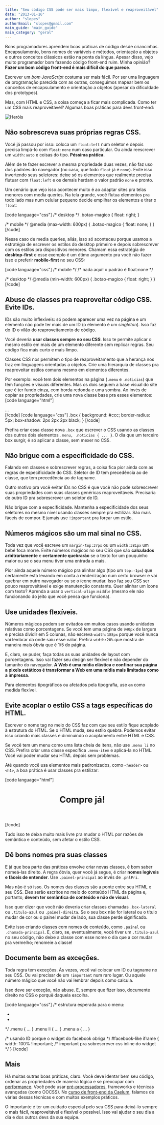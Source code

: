 ```yaml
---
title: "Seu código CSS pode ser mais limpo, flexível e reaproveitável"
date: "2013-01-16"
author: "slopes"
authorEmail: "slopes@gmail.com"
main_guide: "main_guide"
main_category: "geral"
---
```


Bons programadores aprendem boas práticas de código desde criancinhas. Encapsulamento, bons nomes de variáveis e métodos, orientação a objetos e outros conceitos clássicos estão na ponta da língua. Apesar disso, vejo muito programador bom fazendo código front-end ruim. Minha opinião? **Fazer um bom código front-end é mais difícil do que parece**.

Escrever um _bom JavaScript_ costuma ser mais fácil. Por ser uma linguagem de programação parecida com as outras, conseguimos mapear bem os conceitos de encapsulamento e orientação a objetos (apesar da dificuldade dos prototypes).

Mas, com HTML e CSS, a coisa começa a ficar mais complicada. Como ter um CSS mais reaproveitável? Algumas boas práticas para devs front-end:

![Heróis](https://blog.caelum.com.br/wp-content/uploads/2013/01/4950445842_daabb0ae20_b_mini.jpg)

## Não sobrescreva suas próprias regras CSS.

Você já passou por isso: coloca um `float:left` num seletor e depois precisa limpá-lo com `float:none` num caso particular. Ou ainda reescrever um `width:auto` e coisas do tipo. **Péssima prática**.

Além de te fazer escrever a mesma propriedade duas vezes, não faz uso dos padrões do navegador (no caso, que todo `float` já é `none`). Evite isso invertendo seus seletores: deixe só os elementos que realmente precisa flutuar com `float:left` e os demais herdam o valor padrão `none` e pronto.

Um cenário que vejo isso acontecer muito é ao adaptar sites pra telas menores com media queries. Na tela grande, você flutua elementos pra todo lado mas num celular pequeno decide empilhar os elementos e tirar o `float`:

\[code language="css"\] /\* desktop \*/ .botao-magico { float: right; }

/\* mobile \*/ @media (max-width: 600px) { .botao-magico { float: none; } } \[/code\]

Nesse caso de media queries, aliás, isso só aconteceu porque usamos a estratégia de escrever os estilos do desktop primeiro e depois sobrescrever com os estilos pra dispositivos menores. Chamam essa estratégia de **desktop-first** e esse exemplo é um ótimo argumento pra você não fazer isso e preferir **mobile-first** no seu CSS:

\[code language="css"\] /\* mobile \*/ /\* nada aqui! o padrão é float:none \*/

/\* desktop \*/ @media (min-width: 600px) { .botao-magico { float: right; } } \[/code\]

## Abuse de classes pra reaproveitar código CSS. Evite IDs.

IDs são muito inflexíveis: só podem aparecer uma vez na página e um elemento não pode ter mais de um ID (o elemento é um _singleton_). Isso faz do ID o vilão do reaproveitamento de código.

Você deveria **usar classes sempre no seu CSS**. Isso te permite aplicar o mesmo estilo em mais de um elemento diferente sem replicar regras. Seu código fica mais curto e mais limpo.

Classes CSS nos permitem o tipo de reaproveitamento que a herança nos traz em linguagens orientadas a objetos. Crie uma hierarquia de classes pra reaproveitar estilos comuns mesmo em elementos diferentes.

Por exemplo: você tem dois elementos na página (`.menu` e `.noticias`) que têm funções e visuais diferentes. Mas os dois seguem a base visual do site que é ter fundo cinza, com borda redonda e uma sombra. Ao invés de copiar as propriedades, crie uma nova classe base pra esses elementos: \[code language="html"\] <div class="box menu">...</div> <div class="box noticias"></div> \[/code\] \[code language="css"\] .box { background: #ccc; border-radius: 5px; box-shadow: 2px 2px 2px black; } \[/code\]

Prefira criar essa classe nova `.box` que escrever o CSS usando as classes dos outros dois elementos `.menu, .noticias { ... }`. O dia que um terceiro box surgir, é só aplicar a classe, sem mexer no CSS.

## Não brigue com a especificidade do CSS.

Falando em classes e sobrescrever regras, a coisa fica pior ainda com as regras de especificidade do CSS. Seletor de ID tem precedência ao de classe, que tem precedência ao de tagname.

Outro motivo pra você evitar IDs no CSS é que você não pode sobrescrever suas propriedades com suas classes genéricas reaproveitáveis. Precisaria de outro ID pra sobrescrever um seletor de ID.

Não brigue com a especificidade. Mantenha a especificidade dos seus seletores no mesmo nível usando classes sempre pra estilizar. São mais fáceis de compor. E jamais use `!important` pra forçar um estilo.

## Números mágicos são um mal sinal no CSS.

Toda vez que você escreve um `margin-top:37px` ou um `width:381px` um bebê foca morre. Evite números mágicos no seu CSS que são **calculados arbitrariamente** e **certamente quebrarão** se o texto for um pouquinho maior ou se o seu menu tiver uma entrada a mais.

Pior ainda aquele número mágico pra alinhar algo (tipo um `top:-1px`) que certamente está levando em conta a renderização num certo browser e vai quebrar em outro navegador ou se o ícone mudar. Isso faz seu CSS ser pouco reaproveitável e exige manutenção constante. Quer alinhar um ícone com texto? Aprenda a usar o `vertical-align:middle` (mesmo ele não funcionando do jeito que você pensa que funciona).

## Use unidades flexíveis.

Números mágicos podem ser evitados em muitos casos usando unidades relativas como porcentagens. Se você tem uma página de `940px` de largura e precisa dividir em 5 colunas, não escreva `width:188px` porque você nunca vai lembrar da onde saiu esse valor. Prefira `width:20%` que mostra de maneira mais óbvia que é 1/5 do página.

E, claro, se puder, faça todas as suas unidades de layout com porcentagens. Isso vai fazer seu design ser flexível e não depender do tamanho do navegador. **A Web é uma mídia elástica e confinar sua página a pixels estáticos é transformar a Web em uma mídia mais limitadas como a impressa**.

Para elementos tipográficos ou afetados pela tipografia, use `em` como medida flexível.

## Evite acoplar o estilo CSS a tags específicas do HTML.

Escrever o nome tag no meio do CSS faz com que seu estilo fique acoplado à estrutura do HTML. Se o HTML muda, seu estilo quebra. Podemos evitar isso criando mais classes e diminuindo o acoplamento entre HTML e CSS.

Se você tem um menu como uma lista cheia de itens, não use `.menu li` no CSS. Prefira criar uma classe específica `.menu-item` e aplicá-la no HTML. Você vai poder mudar seu HTML depois sem problemas.

Até quando você usa elementos mais padronizados, como `<header>` ou `<h1>`, a boa prática é usar classes pra estilizar:

\[code language="html"\] <header class="topo"> <h1 class="chamada-principal">Compre já!</h1> </header> \[/code\]

Tudo isso te deixa muito mais livre pra mudar o HTML por razões de semântica e conteúdo, sem afetar o estilo CSS.

## Dê bons nomes pra suas classes

E já que boa parte das práticas envolve criar novas classes, é bom saber nomeá-las direito. A regra óbvia, quer você já segue, é criar **nomes legíveis e fáceis de entender**. Use `.painel-principal` ao invés de `.pnlPri`.

Mas não é só isso. Os nomes das classes são a ponte entre seu HTML e seu CSS. Eles serão escritos no meio do conteúdo HTML da página e, portanto, **devem ter semântica de conteúdo e não de visual**.

Isso quer dizer que você não deveria criar classes chamadas `.box-lateral` ou `.titulo-azul` ou `.painel-direita`. Se o seu box não for lateral ou o título mudar de cor ou o painel mudar de lado, sua classe perde significado.

Evite isso criando classes com nomes de conteúdo, como `.painel` ou `.chamada-principal`. E, claro, se, eventualmente, você tiver um `.titulo-azul` no seu código, não deixe a classe com esse nome o dia que a cor mudar pra vermelho; renomeie a classe!

## Documente bem as exceções.

Toda regra tem exceções. Às vezes, você vai colocar um ID ou tagname no seu CSS. Ou vai precisar de um `!important` num raro lugar. Ou aquele número mágico que você não vai lembrar depois como calcula.

Isso deve ser exceção, não abuse. E, sempre que fizer isso, documente direito no CSS o porquê daquela escolha.

\[code language="css"\] /\* estrutura esperada para o menu: <ul class="menu"> <li><a href=""></a> <li><a href=""></a> </ul> \*/ .menu { ... } .menu li { ... } .menu a { ... }

/\* usando ID porque o widget do facebook obriga \*/ #facebook-like iframe { width: 100% !important; /\* important pra sobrescrever css inline do widget \*/ } \[/code\]

## Mais

Há muitas outras boas práticas, claro. Você deve identar bem seu código, ordenar as propriedades de maneira lógica e se preocupar com [performance](https://blog.caelum.com.br/por-uma-web-mais-rapida-26-tecnicas-de-otimizacao-de-sites/). Você pode usar [pré-processadores](https://blog.caelum.com.br/css-facil-flexivel-e-dinamico-com-less/), frameworks e técnicas avançadas (como OOCSS). No [curso de front-end da Caelum](http://www.caelum.com.br/curso/wd-43-desenvolvimento-web-html-css-javascript/), falamos de várias dessas técnicas e com muitos exemplos práticos.

O importante é ter um cuidado especial pelo seu CSS para deixá-lo sempre o mais fácil, reaproveitável e flexível o possível. Isso vai ajudar o seu dia a dia e dos outros devs da sua equipe.
